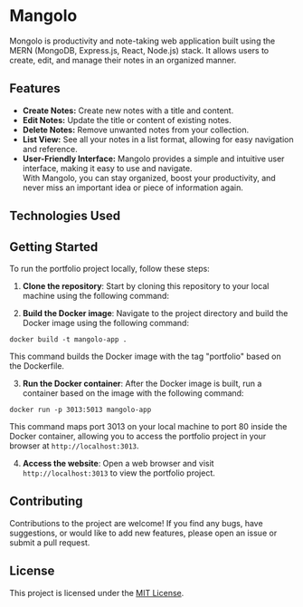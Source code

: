 # Mangolo

Mongolo is productivity and note-taking web application built using the MERN (MongoDB, Express.js, React, Node.js) stack. It allows users to create, edit, and manage their notes in an organized manner. 

## Features


- **Create Notes:**  Create new notes with a title and content.</li>
- **Edit Notes:**  Update the title or content of existing notes.</li>
- **Delete Notes:**  Remove unwanted notes from your collection.</li>
- **List View:**  See all your notes in a list format, allowing for easy navigation and reference.</li>
- **User-Friendly Interface:**  Mangolo provides a simple and intuitive user interface, making it easy to use and navigate.</li>
With Mangolo, you can stay organized, boost your productivity, and never miss an important idea or piece of information again.

## Technologies Used


## Getting Started

To run the portfolio project locally, follow these steps:

1. **Clone the repository**: Start by cloning this repository to your local machine using the following command:

2. **Build the Docker image**: Navigate to the project directory and build the Docker image using the following command:

`docker build -t mangolo-app .`

This command builds the Docker image with the tag "portfolio" based on the Dockerfile.

3. **Run the Docker container**: After the Docker image is built, run a container based on the image with the following command:

`docker run -p 3013:5013 mangolo-app`

This command maps port 3013 on your local machine to port 80 inside the Docker container, allowing you to access the portfolio project in your browser at `http://localhost:3013`.

4. **Access the website**: Open a web browser and visit `http://localhost:3013` to view the portfolio project.


## Contributing

Contributions to the project are welcome! If you find any bugs, have suggestions, or would like to add new features, please open an issue or submit a pull request.

## License

This project is licensed under the [MIT License](LICENSE.md).

